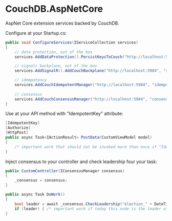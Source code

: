 # CouchDB.AspNetCore #

AspNet Core extension services backed by CouchDB.

Configure at your Startup.cs:

```csharp
public void ConfigureServices(IServiceCollection services)
{
    // data protection, out of the box
    services.AddDataProtection().PersistKeysToCouch("http://localhost:5984", "keysdb");

    // signalr backplane, out of the box
    services.AddSignalR().AddCouchBackplane("http://localhost:5984", "signaldb", avoidStorm: true);

    // idempotency 
    services.AddCouchIdempotentManager("http://localhost:5984", "idempotentdb");
    
    // consensus 
    services.AddCouchConsensusManager("http://localhost:5984", "consensusdb");
}
```

Use at your API method with "IdempotentKey" attribute:

```csharp
[IdempotentKey]
[Authorize]
[HttpPost]
public async Task<IActionResult> PostData(CustomViewModel model)
{
    /* important work that should not be invoked more than once if "IdempotentKey" HTTP header matches */
}
```

Inject consensus to your controller and check leadership four your task:

```csharp
public CustomController(IConsensusManager consensus)
{
    _consensus = consensus;
}

public async Task DoWork()
{
    bool leader = await _consensus.CheckLeadership("election_" + DateTime.UtcNow.ToString("yyyyMMdd"));
    if (leader) { /* important work if today this node is the leader of your cluster */ }
}
```